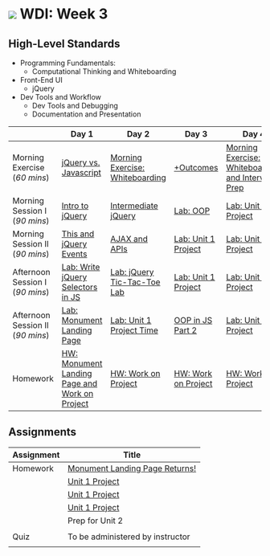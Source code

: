 
# ![](https://ga-dash.s3.amazonaws.com/production/assets/logo-9f88ae6c9c3871690e33280fcf557f33.png) WDI: Week 3

## High-Level Standards
- Programming Fundamentals:
    - Computational Thinking and Whiteboarding
- Front-End UI
    - jQuery
- Dev Tools and Workflow
    - Dev Tools and Debugging
    - Documentation and Presentation

|  | Day 1                           | Day 2   |Day 3                                   | Day 4   | Day 5
-------------------- |--------------------------------   | ------------------------------------      | ------------------------------------     | ---------------------------------------        | -----------------------------------
Morning Exercise (_60 mins_)      |[jQuery vs. Javascript][3-1A]                | [Morning Exercise: Whiteboarding][3-2A]    | [+Outcomes][3-3A]       | [Morning Exercise: Whiteboarding and Interview Prep][3-4A]    |  [Project Presentation Prep][3-5A]
Morning Session I  (_90 mins_)  |[Intro to jQuery][3-1B]  | [Intermediate jQuery][3-2B]                          | [Lab: OOP][3-3B]       | [Lab: Unit 1 Project][3-4B]                   | [Project Demos][3-5B]
Morning Session II (_90 mins_)  |[This and jQuery Events][3-1C]           | [AJAX and APIs][3-2C]                           | [Lab: Unit 1 Project][3-3C]           | [Lab: Unit 1 Project][3-4C]             | [Project Demos][3-5C]
Afternoon Session I  (_90 mins_)    |[Lab: Write jQuery Selectors in JS][3-1D]               | [Lab: jQuery Tic-Tac-Toe Lab][3-2D]| [Lab: Unit 1 Project][3-3D]      | [Lab: Unit 1 Project][3-4D]                              | [Project Demos][3-5D]
Afternoon Session II (_90 mins_)  |[Lab: Monument Landing Page][3-1E]                    | [Lab: Unit 1 Project Time][3-2E] | [OOP in JS Part 2][3-3E] | [Lab: Unit 1 Project][3-4E]   | [Project 1 Peer Review and Self-Assessments][3-5E]
Homework   |[HW: Monument Landing Page and Work on Project][3-1F]                    | [HW: Work on Project][3-2F] | [HW: Work on Project][3-3F] | [HW: Work on Project][3-4F]   | [HW: Unit 2 Pre-Work/ Reading][3-5F]

[3-1A]: 01_jquery_vs_javascript "jQuery vs. Javascript"  
[3-1B]:01_intro_to_jquery "Intro to jQuery"
[3-1C]: 01_jquery_events "This and jQuery Events"
[3-1D]: 01_jquery_selector_lab "Lab: Write jQuery Selectors in JS"
[3-1E]: homework/01_monument_landing_page "Begin jQuery HW"
[3-1F]: homework/01_monument_landing_page "Finish Monument Landing Page and Work on Project"

[3-2A]: # "Morning Exercise: Whiteboarding"
[3-2B]: 02_intermediate_jquery "Intermediate jQuery"
[3-2C]: 02_jquery_ajax_apis "AJAX and APIs"
[3-2D]: # "Lab: jQuery Tic-Tac-Toe Lab"
[3-2E]: # "Lab: Unit 1 Project Time"
[3-2F]: # "HW: Work on Project"

[3-3A]: #         "+Outcomes"
[3-3B]: #                 "Lab: OOP"
[3-3C]: #         "Lab: Unit 1 Project"
[3-3D]: # "Lab: Unit 1 Project"
[3-3E]: 03_oop_part_2 "OOP in JS Part 2"
[3-3F]: # "HW: Work on Project"

[3-4A]: # "Morning Exercise: Whiteboarding and Interview Prep"
[3-4B]: # "Lab: Unit 1 Project"
[3-4C]: #         "Lab: Unit 1 Project"
[3-4D]: # "Lab: Unit 1 Project"
[3-4E]: # "Lab: Unit 1 Project"
[3-4F]: # "HW: Work on Project"

[3-5A]: # "Project Presentation Prep"
[3-5B]: # "Project Demos"
[3-5C]: # "Project Demos"
[3-5D]: # "Project Demos"
[3-5E]: # "Project 1 Peer Review and Self Assessments"
[3-5F]: # "HW: Unit 2 Pre-Work/Reading"


## Assignments

| Assignment |        Title     |
|----------|----------------------------------|
| Homework | [Monument Landing Page Returns!][day-1]           |
|          | [Unit 1 Project][day-2]     |
|          | [Unit 1 Project][day-3]     |
|          | [Unit 1 Project][day-4]     |
|   | Prep for Unit 2     |
|          |                                  |
| Quiz     | To be administered by instructor |
|          |                                  |  

[day-1]: homework/01_monument_landing_page
[day-2]: ../unit-01-project
[day-3]: ../unit-01-project
[day-4]: ../unit-01-project
